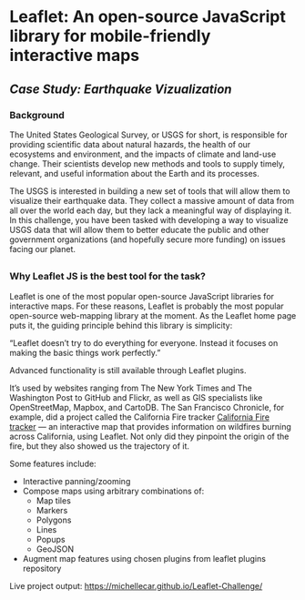 # Leaflet: An open-source JavaScript library for mobile-friendly interactive maps
## _Case Study: Earthquake Vizualization_

### Background
The United States Geological Survey, or USGS for short, is responsible for providing scientific data about natural hazards, the health of our ecosystems and environment, and the impacts of climate and land-use change. Their scientists develop new methods and tools to supply timely, relevant, and useful information about the Earth and its processes.

The USGS is interested in building a new set of tools that will allow them to visualize their earthquake data. They collect a massive amount of data from all over the world each day, but they lack a meaningful way of displaying it. In this challenge, you have been tasked with developing a way to visualize USGS data that will allow them to better educate the public and other government organizations (and hopefully secure more funding) on issues facing our planet.
##

### Why Leaflet JS is the best tool for the task?
Leaflet is one of the most popular open-source JavaScript libraries for interactive maps. For these reasons, Leaflet is probably the most popular open-source web-mapping library at the moment. As the Leaflet home page puts it, the guiding principle behind this library is simplicity:

“Leaflet doesn’t try to do everything for everyone. Instead it focuses on making the basic things work perfectly.”

Advanced functionality is still available through Leaflet plugins. 

It’s used by websites ranging from The New York Times and The Washington Post to GitHub and Flickr, as well as GIS specialists like OpenStreetMap, Mapbox, and CartoDB. The San Francisco Chronicle, for example, did a project called the California Fire tracker [California Fire tracker](#https://www.sfchronicle.com/projects/california-fire-map/)   — an interactive map that provides information on wildfires burning across California, using Leaflet. Not only did they pinpoint the origin of the fire, but they also showed us the trajectory of it.

Some features include:
* Interactive panning/zooming
* Compose maps using arbitrary combinations of:
    * Map tiles
    * Markers
    * Polygons
    * Lines
    * Popups
    * GeoJSON
* Augment map features using chosen plugins from leaflet plugins repository








Live project output: https://michellecar.github.io/Leaflet-Challenge/

